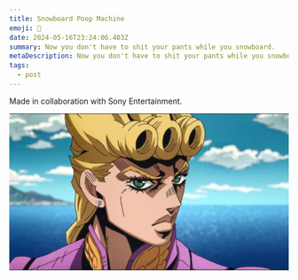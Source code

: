 ```yaml
---
title: Snowboard Poop Machine
emoji: 💩
date: 2024-05-16T23:24:06.403Z
summary: Now you don't have to shit your pants while you snowboard.
metaDescription: Now you don't have to shit your pants while you snowboard.
tags:
  - post
---
```

M﻿ade in collaboration with Sony Entertainment.

![](/src/assets/img/maxresdefault.jpg)